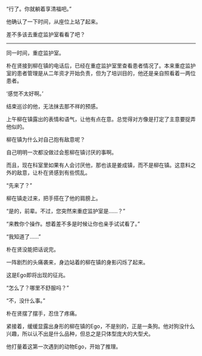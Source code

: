 “行了。你就躺着享清福吧。”

他确认了一下时间，从座位上站了起来。

差不多该去重症监护室看看了吧？

* * *

同一时间，重症监护室。

朴在贤接到柳在镇的电话后，已经在重症监护室里查看患者情况了。本来重症监护室的患者管理是从二年资才开始负责，但为了培训目的，他还是亲自照看着一两位患者。

‘感觉不太好啊。’

结束巡诊的他，无法抹去那不祥的预感。

上午柳在镇露出的表情和语气，让他有点在意。总觉得对方像是打定了主意要捉弄他似的。

柳在镇为什么对自己抱有敌意呢？

自己明明一次都没做过会惹柳在镇讨厌的事啊。

而且，现在科室里如果有人会讨厌他，那也该是姜成镇，而不是柳在镇。这意料之外的敌意，让朴在贤感到有些慌乱。

“先来了？”

柳在镇走过来，把手搭在了他的肩膀上。

“是的，前辈。不过，您突然来重症监护室是……？”

“来教你个操作。想着差不多是时候让你也亲手试试看了。”

“我知道了……”

朴在贤没能把话说完。

一阵剧烈的头痛袭来，身边站着的柳在镇的身影闪烁了起来。

这是Ego即将出现的征兆。

“怎么了？哪里不舒服吗？”

“不，没什么事。”

朴在贤摆了摆手，忍住了疼痛。

紧接着，缓缓显露出身形的柳在镇的Ego，不是别的，正是一条狗。他对狗没什么兴趣，所以认不出是什么品种，但总之是只体型庞大的大型犬。

他打量着这第一次遇到的动物Ego，开始了推理。